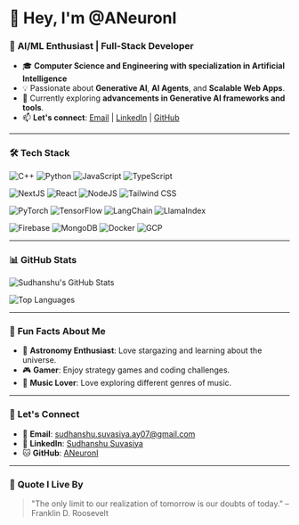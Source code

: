 # 👋 Hey, I'm @ANeuronI

### 🚀 **AI/ML Enthusiast | Full-Stack Developer**

- 🎓 **Computer Science and Engineering with specialization in Artificial Intelligence**
- 💡 Passionate about **Generative AI**, **AI Agents**, and **Scalable Web Apps**.
- 🌱 Currently exploring **advancements in Generative AI frameworks and tools**.
- 📫 **Let's connect**: [Email](mailto:sudhanshu.suvasiya.ay07@gmail.com) | [LinkedIn](https://www.linkedin.com/in/sudhanshusuv/) | [GitHub](https://github.com/ANeuronI)

---

### 🛠️ **Tech Stack**

![C++](https://img.shields.io/badge/C++-00599C?style=flat&logo=c%2B%2B&logoColor=white)
![Python](https://img.shields.io/badge/Python-3776AB?style=flat&logo=python&logoColor=white)
![JavaScript](https://img.shields.io/badge/JavaScript-F7DF1E?style=flat&logo=javascript&logoColor=black)
![TypeScript](https://img.shields.io/badge/TypeScript-3178C6?style=flat&logo=typescript&logoColor=white)

![NextJS](https://img.shields.io/badge/Next.js-000000?style=flat&logo=next.js&logoColor=white)
![React](https://img.shields.io/badge/React-61DAFB?style=flat&logo=react&logoColor=black)
![NodeJS](https://img.shields.io/badge/Node.js-339933?style=flat&logo=node.js&logoColor=white)
![Tailwind CSS](https://img.shields.io/badge/Tailwind_CSS-06B6D4?style=flat&logo=tailwind-css&logoColor=white)

![PyTorch](https://img.shields.io/badge/PyTorch-EE4C2C?style=flat&logo=pytorch&logoColor=white)
![TensorFlow](https://img.shields.io/badge/TensorFlow-FF6F00?style=flat&logo=tensorflow&logoColor=white)
![LangChain](https://img.shields.io/badge/LangChain-000000?style=flat&logo=langchain&logoColor=white)
![LlamaIndex](https://img.shields.io/badge/LlamaIndex-FF6600?style=flat&logo=llama-index&logoColor=white)

![Firebase](https://img.shields.io/badge/Firebase-FFCA28?style=flat&logo=firebase&logoColor=black)
![MongoDB](https://img.shields.io/badge/MongoDB-47A248?style=flat&logo=mongodb&logoColor=white)
![Docker](https://img.shields.io/badge/Docker-2496ED?style=flat&logo=docker&logoColor=white)
![GCP](https://img.shields.io/badge/Google_Cloud-4285F4?style=flat&logo=google-cloud&logoColor=white)

---

### 📊 **GitHub Stats**

![Sudhanshu's GitHub Stats](https://github-readme-stats.vercel.app/api?username=ANeuronI&show_icons=true&theme=radical)

![Top Languages](https://github-readme-stats.vercel.app/api/top-langs/?username=ANeuronI&layout=compact&theme=radical)

---

### 🎨 **Fun Facts About Me**
- 🌌 **Astronomy Enthusiast**: Love stargazing and learning about the universe.
- 🎮 **Gamer**: Enjoy strategy games and coding challenges.
- 🎸 **Music Lover**: Love exploring different genres of music.

---

### 🔗 **Let's Connect**
- 📧 **Email**: [sudhanshu.suvasiya.ay07@gmail.com](mailto:sudhanshu.suvasiya.ay07@gmail.com)
- 💼 **LinkedIn**: [Sudhanshu Suvasiya](https://www.linkedin.com/in/sudhanshusuv/)
- 🐱 **GitHub**: [ANeuronI](https://github.com/ANeuronI)

---

### 📜 **Quote I Live By**
> "The only limit to our realization of tomorrow is our doubts of today." – Franklin D. Roosevelt
